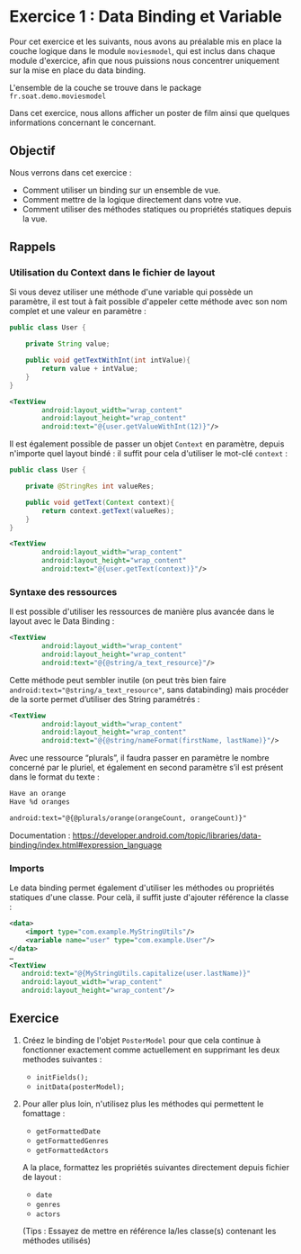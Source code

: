 # Exercice 1 : Data Binding et Variable

Pour cet exercice et les suivants, nous avons au préalable mis en place la couche logique dans le module `moviesmodel`, qui est inclus dans chaque module d'exercice, afin que nous puissions nous concentrer uniquement sur la mise en place du data binding.

L'ensemble de la couche se trouve dans le package `fr.soat.demo.moviesmodel`

Dans cet exercice, nous allons afficher un poster de film ainsi que quelques informations concernant le concernant.

## Objectif

Nous verrons dans cet exercice :

* Comment utiliser un binding sur un ensemble de vue.
* Comment mettre de la logique directement dans votre vue.
* Comment utiliser des méthodes statiques ou propriétés statiques depuis la vue.

## Rappels

### Utilisation du Context dans le fichier de layout

Si vous devez utiliser une méthode d'une variable qui possède un paramètre, il est tout à fait possible d'appeler cette méthode avec son nom complet et une valeur en paramètre :

```java
public class User {

    private String value;

    public void getTextWithInt(int intValue){
        return value + intValue;
    }
}
```

```xml
<TextView
        android:layout_width="wrap_content"
        android:layout_height="wrap_content"
        android:text="@{user.getValueWithInt(12)}"/>
```

Il est également possible de passer un objet `Context` en paramètre, depuis n'importe quel layout bindé : il suffit pour cela d'utiliser le mot-clé `context` :

```java
public class User {

    private @StringRes int valueRes;

    public void getText(Context context){
        return context.getText(valueRes);
    }
}
```

```xml
<TextView
        android:layout_width="wrap_content"
        android:layout_height="wrap_content"
        android:text="@{user.getText(context)}"/>
```

### Syntaxe des ressources

Il est possible d'utiliser les ressources de manière plus avancée dans le layout avec le Data Binding :

```xml
<TextView
        android:layout_width="wrap_content"
        android:layout_height="wrap_content"
        android:text="@{@string/a_text_resource}"/>
```

Cette méthode peut sembler inutile (on peut très bien faire `android:text="@string/a_text_resource"`, sans databinding) mais procéder de la sorte permet d’utiliser des String paramétrés :

```xml
<TextView
        android:layout_width="wrap_content"
        android:layout_height="wrap_content"
        android:text="@{@string/nameFormat(firstName, lastName)}"/>
```

Avec une ressource “plurals”, il faudra passer en paramètre le nombre concerné par le pluriel, et également en second paramètre s’il est présent dans le format du texte :

```xml
Have an orange
Have %d oranges

android:text="@{@plurals/orange(orangeCount, orangeCount)}"
```

Documentation : https://developer.android.com/topic/libraries/data-binding/index.html#expression_language

### Imports

Le data binding permet également d'utiliser les méthodes ou propriétés statiques d'une classe. Pour celà, il suffit juste d'ajouter référence la classe :

```xml
<data>
    <import type="com.example.MyStringUtils"/>
    <variable name="user" type="com.example.User"/>
</data>
…
<TextView
   android:text="@{MyStringUtils.capitalize(user.lastName)}"
   android:layout_width="wrap_content"
   android:layout_height="wrap_content"/>
```

## Exercice

1. Créez le binding de l'objet `PosterModel` pour que cela continue à fonctionner exactement comme actuellement en supprimant les deux methodes suivantes :
    * `initFields();` 
    * `initData(posterModel);`
    
2. Pour aller plus loin, n'utilisez plus les méthodes qui permettent le fomattage :
    * `getFormattedDate` 
    * `getFormattedGenres` 
    * `getFormattedActors`
    
   A la place, formattez les propriétés suivantes directement depuis fichier de layout :
   * `date`
   * `genres`
   * `actors`
   
   (Tips : Essayez de mettre en référence la/les classe(s) contenant les méthodes utilisés)